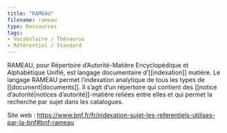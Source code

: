 ```yaml
---
title: "RAMEAU"
filename: rameau
type: Ressources
tags:
- Vocabulaire / Thésaurus
- Référentiel / Standard
---
```


RAMEAU, pour Répertoire d’Autorité-Matière Encyclopédique et Alphabétique Unifié, est langage documentaire d’[[indexation]] matière. Le langage RAMEAU permet l’indexation analytique de tous les types de [[document|documents]]. Il s’agit d’un répertoire qui contient des [[notice d’autorité|notices d’autorité]]-matière reliées entre elles et qui permet la recherche par sujet dans les catalogues.

Site web : <https://www.bnf.fr/fr/indexation-sujet-les-referentiels-utilises-par-la-bnf#bnf-rameau>

